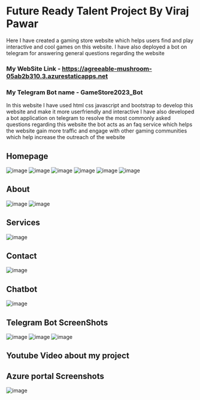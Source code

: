 # Future Ready Talent Project By Viraj Pawar 
Here I have created a gaming store website which helps users find and play interactive and cool games on this website. I have also deployed a bot on telegram for answering general questions regarding the website
### My WebSite Link -  https://agreeable-mushroom-05ab2b310.3.azurestaticapps.net
### My Telegram Bot name - GameStore2023_Bot
In this website I have used html css javascript and bootstrap to develop this website and make it more userfriendly and interactive
I have also developed a bot application on telegram to resolve the most commonly asked questions regarding this website
the bot acts as an faq service which helps the website gain more traffic and engage with other gaming communities which help increase the outreach of the website
## Homepage
![image](https://github.com/codex10101010/gaming_store-starter/assets/95994221/dc1c1e6c-75d6-4ed8-96b5-c09747f38bef)
![image](https://github.com/codex10101010/gaming_store-starter/assets/95994221/3514e164-1ed6-40b1-a718-c38298e4d741)
![image](https://github.com/codex10101010/gaming_store-starter/assets/95994221/6476cc97-79a3-4156-b0fc-018696c6191f)
![image](https://github.com/codex10101010/gaming_store-starter/assets/95994221/2d6391cf-f5f2-42a7-9af5-0f6a1d60ccae)
![image](https://github.com/codex10101010/gaming_store-starter/assets/95994221/5e0097e9-971b-489a-a09e-2841d0d70f8f)
![image](https://github.com/codex10101010/gaming_store-starter/assets/95994221/eaf3a4ee-7df7-4661-84c2-cd70929b5235)




## About
![image](https://github.com/codex10101010/gaming_store-starter/assets/95994221/6067d4c0-65d7-4eed-812d-73a0a01567a7)
![image](https://github.com/codex10101010/gaming_store-starter/assets/95994221/4e5bdaf0-be02-4014-b9e2-6d9e2718f275)

## Services
![image](https://github.com/codex10101010/gaming_store-starter/assets/95994221/9af22308-1d4a-40d8-8646-7b9421f16c30)


## Contact
![image](https://github.com/codex10101010/gaming_store-starter/assets/95994221/132b894e-5c09-4b27-8069-40100c3a579a)

## Chatbot 
![image](https://github.com/codex10101010/gaming_store-starter/assets/95994221/15e2a142-77e5-4a56-ae1c-cf2f571823da)


## Telegram Bot ScreenShots
![image](https://github.com/codex10101010/gaming_store-starter/assets/95994221/5bfc0ec2-8d22-4dc2-ac1c-dcd7db16fc8b)
![image](https://github.com/codex10101010/gaming_store-starter/assets/95994221/a9f82419-8ee3-4f11-8c0d-67817af1ff39)
![image](https://github.com/codex10101010/gaming_store-starter/assets/95994221/ad850b86-cebf-40fa-bba8-9e9e4363b08b)

## Youtube Video about my project

## Azure portal Screenshots
![image](https://github.com/codex10101010/gaming_store-starter/assets/95994221/33d94de9-30f1-42ac-b9d6-93c0b459f048)
